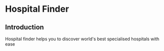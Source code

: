 # Hospital Finder

## Introduction

Hospital finder helps you to discover world's best specialised hospitals with ease
